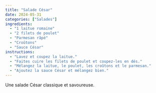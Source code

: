 ```yaml
---
title: "Salade César"
date: 2024-05-31
categories: ["Salades"]
ingredients:
  - "1 laitue romaine"
  - "2 filets de poulet"
  - "Parmesan râpé"
  - "Croûtons"
  - "Sauce César"
instructions:
  - "Lavez et coupez la laitue."
  - "Faites cuire les filets de poulet et coupez-les en dés."
  - "Mélangez la laitue, le poulet, les croûtons et le parmesan."
  - "Ajoutez la sauce César et mélangez bien."
---
```


Une salade César classique et savoureuse.
